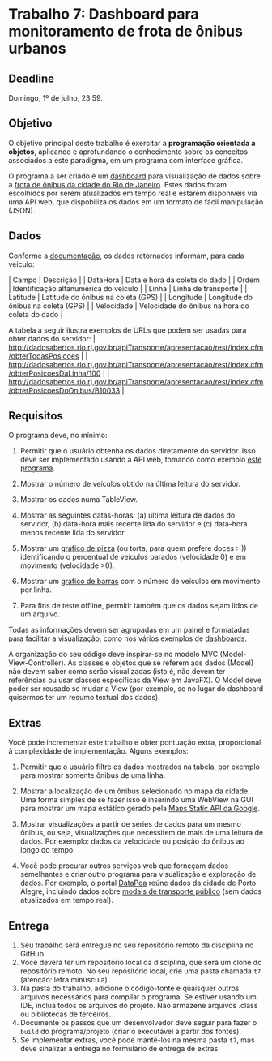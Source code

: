 # Trabalho 7: Dashboard para monitoramento de frota de ônibus urbanos

## Deadline

Domingo, 1º de julho, 23:59.


## Objetivo

O objetivo principal deste trabalho é exercitar a **programação orientada a objetos**, aplicando e aprofundando o conhecimento sobre os conceitos associados a este paradigma, em um programa com interface gráfica. 

O programa a ser criado é um [dashboard](https://www.google.com/search?tbm=isch&q=dashboard&oq=dashboard) para visualização de dados sobre a [frota de ônibus da cidade do Rio de Janeiro](https://pcrj.maps.arcgis.com/home/item.html?id=c47f8bb36e2e4760a761111ac58f5ec0). Estes dados foram escolhidos por serem atualizados em tempo real e estarem disponíveis via uma API web, que dispobiliza os dados em um formato de fácil manipulação (JSON).

## Dados 

Conforme a [documentação](http://dadosabertos.rio.rj.gov.br/apitransporte/apresentacao/pdf/documentacao_gps_brt.pdf), os dados retornados informam, para cada veículo:

| Campo | Descrição |
| DataHora | Data e hora da coleta do dado |
| Ordem | Identificação alfanumérica do veículo |
| Linha | Linha de transporte |
| Latitude | Latitude do ônibus na coleta (GPS) |
| Longitude | Longitude do ônibus na coleta (GPS) |
| Velocidade | Velocidade do ônibus na hora do coleta do dado |

A tabela a seguir ilustra exemplos de URLs que podem ser usadas para obter dados do servidor:
| http://dadosabertos.rio.rj.gov.br/apiTransporte/apresentacao/rest/index.cfm/obterTodasPosicoes |
| http://dadosabertos.rio.rj.gov.br/apiTransporte/apresentacao/rest/index.cfm/obterPosicoesDaLinha/100 |
| http://dadosabertos.rio.rj.gov.br/apiTransporte/apresentacao/rest/index.cfm/obterPosicoesDoOnibus/B10033 |



## Requisitos

O programa deve, no mínimo:

1. Permitir que o usuário obtenha os dados diretamente do servidor. Isso deve ser implementado usando a API web, tomando como exemplo [este programa](../../praticas/oo/java6/src/tableview/TableViewExampleJoke.java).

2. Mostrar o número de veículos obtido na última leitura do servidor.

3. Mostrar os dados numa TableView.

4. Mostrar as seguintes datas-horas: (a) última leitura de dados do servidor, (b) data-hora mais recente lida do servidor e (c) data-hora menos recente lida do servidor. 

5. Mostrar um [gráfico de pizza](https://docs.oracle.com/javafx/2/charts/pie-chart.htm) (ou torta, para quem prefere doces :-)) identificando o percentual de veículos parados (velocidade 0) e em movimento (velocidade >0).

6. Mostrar um [gráfico de barras](https://docs.oracle.com/javafx/2/charts/bar-chart.htm#CIHJFHDE) com o número de veículos em movimento por linha.

7. Para fins de teste offline, permitir também que os dados sejam lidos de um arquivo.

Todas as informações devem ser agrupadas em um painel e formatadas para facilitar a visualização, como nos vários exemplos de [dashboards](https://www.google.com/search?tbm=isch&q=dashboard&oq=dashboard).

A organização do seu código deve inspirar-se no modelo MVC (Model-View-Controller). As classes e objetos que se referem aos dados (Model) não devem saber como serão visualizadas (isto é, não devem ter referências ou usar classes específicas da View em JavaFX). O Model deve poder ser reusado se mudar a View (por exemplo, se no lugar do dashboard quisermos ter um resumo textual dos dados).

## Extras

Você pode incrementar este trabalho e obter pontuação extra, proporcional à complexidade de implementação. Alguns exemplos:

1. Permitir que o usuário filtre os dados mostrados na tabela, por exemplo para mostrar somente ônibus de uma linha.

2. Mostrar a localização de um ônibus selecionado no mapa da cidade. Uma forma simples de se fazer isso é inserindo uma WebView na GUI para mostrar um mapa estático gerado pela [Maps Static API da Google](https://developers.google.com/maps/documentation/maps-static/intro).

3. Mostrar visualizações a partir de séries de dados para um mesmo ônibus, ou seja, visualizações que necessitem de mais de uma leitura de dados. Por exemplo: dados da velocidade ou posição do ônibus ao longo do tempo.

4. Você pode procurar outros serviços web que forneçam dados semelhantes e criar outro programa para visualização e exploração de dados. Por exemplo, o portal [DataPoa](http://datapoa.com.br) reúne dados da cidade de Porto Alegre, incluindo dados sobre [modais de transporte público](http://datapoa.com.br/dataset/poatransporte) (sem dados atualizados em tempo real).


## Entrega

 1. Seu trabalho será entregue no seu repositório remoto da disciplina no GitHub. 
 2. Você deverá ter um repositório local da disciplina, que será um clone do repositório remoto. No seu repositório local, crie uma pasta chamada `t7` (atenção: letra minúscula).
 3. Na pasta do trabalho, adicione o código-fonte e quaisquer outros arquivos necessários para compilar o programa. Se estiver usando um IDE, inclua todos os arquivos do projeto. Não armazene arquivos .class ou bibliotecas de terceiros.
 4. Documente os passos que um desenvolvedor deve seguir para fazer o `build` do programa/projeto (criar o executável a partir dos fontes).
 5. Se implementar extras, você pode mantê-los na mesma pasta `t7`, mas deve sinalizar a entrega no formulário de entrega de extras.


